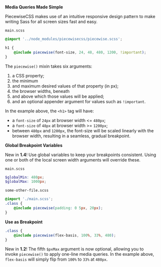 **Media Queries Made Simple**

PiecewiseCSS makes use of an intuitive responsive design pattern to make writing Sass for all screen sizes fast and easy.

`main.scss`

```scss
@import '../node_modules/piecewisecss/piecewise.scss';

h1 {
    @include piecewise(font-size, 24, 48, 480, 1200, !important);
}
```

The `piecewise()` mixin takes six arguments:

1. a CSS property;
2. the minimum
3. and maximum desired values of that property (in px);
4. the browser widths, beneath
5. and above which those values will be applied;
6. and an optional appender argument for values such as `!important`.

In the example above, the `<h1>` tag will have:

* a `font-size` of `24px` at browser width <= `480px`;
* a `font-size` of `48px` at browser width >= `1200px`;
* between `480px` and `1200px`, the font-size will be scaled linearly with the browser width, resulting in a seamless, gradual breakpoint.

**Global Breakpoint Variables**

New in **1.4**! Use global variables to keep your breakpoints consistent. Using one or both of the local screen width arguments will override these.

`main.scss`

```scss
$globalMin: 480px;
$globalMax: 1000px;
```

`some-other-file.scss`

```scss
@import './main.scss';
.class {
    @include piecewise(padding: 0 5px, 20px);
}
```

**Use as Breakpoint**

```scss
.class {
    @include piecewise(flex-basis, 100%, 33%, 480);
}
```

New in **1.2**! The fifth `$pxMax` argument is now optional, allowing you to invoke `piecewise()` to apply one-line media queries. In the example above, `flex-basis` will simply flip from `100%` to `33%` at `480px`.
